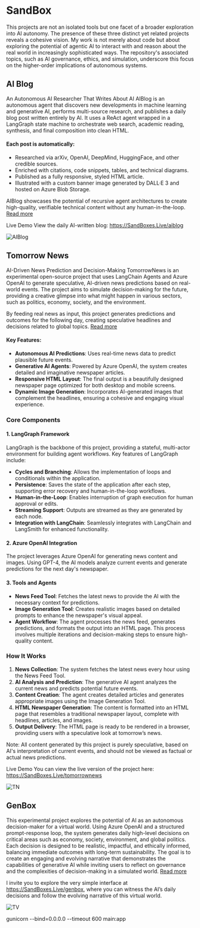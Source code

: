 # SandBox

This projects are not an isolated tools but one facet of a broader exploration into AI autonomy. The presence of these three distinct yet related projects reveals a cohesive vision. My work is not merely about code but about exploring the potential of agentic AI to interact with and reason about the real world in increasingly sophisticated ways. The repository's associated topics, such as AI governance, ethics, and simulation, underscore this focus on the higher-order implications of autonomous systems.

## AI Blog

An Autonomous AI Researcher That Writes About AI
AIBlog is an autonomous agent that discovers new developments in machine learning and generative AI, performs multi-source research, and publishes a daily blog post written entirely by AI. It uses a ReAct agent wrapped in a LangGraph state machine to orchestrate web search, academic reading, synthesis, and final composition into clean HTML.

#### Each post is automatically:

- Researched via arXiv, OpenAI, DeepMind, HuggingFace, and other credible sources.
- Enriched with citations, code snippets, tables, and technical diagrams.
- Published as a fully responsive, styled HTML article.
- Illustrated with a custom banner image generated by DALL·E 3 and hosted on Azure Blob Storage.

AIBlog showcases the potential of recursive agent architectures to create high-quality, verifiable technical content without any human-in-the-loop. [Read more](https://medium.com/design-bootcamp/recursive-intelligence-an-ai-agent-that-researches-and-writes-about-ai-autonomously-100bccd81001)

Live Demo
View the daily AI-written blog:
https://SandBoxes.Live/aiblog

![AIBlog](https://github.com/abozaralizadeh/SandBox/blob/main/static/AIB3.png?raw=true)

## Tomorrow News

AI-Driven News Prediction and Decision-Making
TomorrowNews is an experimental open-source project that uses LangChain Agents and Azure OpenAI to generate speculative, AI-driven news predictions based on real-world events. The project aims to simulate decision-making for the future, providing a creative glimpse into what might happen in various sectors, such as politics, economy, society, and the environment.

By feeding real news as input, this project generates predictions and outcomes for the following day, creating speculative headlines and decisions related to global topics. [Read more](https://ai.gopubby.com/tomorrow-news-how-ai-crafts-futures-headlines-and-stories-8f2b37fd841e)

#### Key Features:
- **Autonomous AI Predictions**: Uses real-time news data to predict plausible future events.
- **Generative AI Agents**: Powered by Azure OpenAI, the system creates detailed and imaginative newspaper articles.
- **Responsive HTML Layout**: The final output is a beautifully designed newspaper page optimized for both desktop and mobile screens.
- **Dynamic Image Generation**: Incorporates AI-generated images that complement the headlines, ensuring a cohesive and engaging visual experience.

### Core Components

#### 1. **LangGraph Framework**
LangGraph is the backbone of this project, providing a stateful, multi-actor environment for building agent workflows. Key features of LangGraph include:

- **Cycles and Branching**: Allows the implementation of loops and conditionals within the application.
- **Persistence**: Saves the state of the application after each step, supporting error recovery and human-in-the-loop workflows.
- **Human-in-the-Loop**: Enables interruption of graph execution for human approval or edits.
- **Streaming Support**: Outputs are streamed as they are generated by each node.
- **Integration with LangChain**: Seamlessly integrates with LangChain and LangSmith for enhanced functionality.

#### 2. **Azure OpenAI Integration**
The project leverages Azure OpenAI for generating news content and images. Using GPT-4, the AI models analyze current events and generate predictions for the next day's newspaper.

#### 3. **Tools and Agents**
- **News Feed Tool**: Fetches the latest news to provide the AI with the necessary context for predictions.
- **Image Generation Tool**: Creates realistic images based on detailed prompts to enhance the newspaper's visual appeal.
- **Agent Workflow**: The agent processes the news feed, generates predictions, and formats the output into an HTML page. This process involves multiple iterations and decision-making steps to ensure high-quality content.

### How It Works

1. **News Collection**: The system fetches the latest news every hour using the News Feed Tool.
2. **AI Analysis and Prediction**: The generative AI agent analyzes the current news and predicts potential future events.
3. **Content Creation**: The agent creates detailed articles and generates appropriate images using the Image Generation Tool.
4. **HTML Newspaper Generation**: The content is formatted into an HTML page that resembles a traditional newspaper layout, complete with headlines, articles, and images.
5. **Output Delivery**: The HTML page is ready to be rendered in a browser, providing users with a speculative look at tomorrow’s news.


Note: All content generated by this project is purely speculative, based on AI's interpretation of current events, and should not be viewed as factual or actual news predictions.

Live Demo
You can view the live version of the project here:
https://SandBoxes.Live/tomorrownews

![TN](https://github.com/abozaralizadeh/SandBox/blob/main/static/TomorrowNewsSample4.png?raw=true)

## GenBox

This experimental project explores the potential of AI as an autonomous decision-maker for a virtual world. Using Azure OpenAI and a structured prompt-response loop, the system generates daily high-level decisions on critical areas such as economy, society, environment, and global politics. Each decision is designed to be realistic, impactful, and ethically informed, balancing immediate outcomes with long-term sustainability. The goal is to create an engaging and evolving narrative that demonstrates the capabilities of generative AI while inviting users to reflect on governance and the complexities of decision-making in a simulated world. [Read more](https://abozar-alizadeh.medium.com/exploring-ai-driven-governance-building-a-virtual-world-where-ai-rules-22419690a409)

I invite you to explore the very simple interface at https://SandBoxes.Live/genbox, where you can witness the AI’s daily decisions and follow the evolving narrative of this virtual world.

![TV](https://github.com/abozaralizadeh/SandBox/blob/main/static/sample.png?raw=true)

gunicorn --bind=0.0.0.0 --timeout 600 main:app
